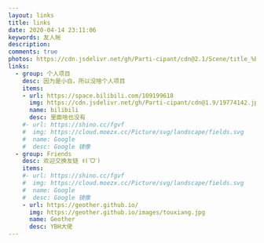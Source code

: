 ```yaml
---
layout: links
title: links
date: 2020-04-14 23:11:06
keywords: 友人帐
description: 
comments: true
photos: https://cdn.jsdelivr.net/gh/Parti-cipant/cdn@2.1/Scene/title_%E6%B5%81%E6%98%9F78361237_p0.png
links:
  - group: 个人项目
    desc: 因为是小白，所以没啥个人项目
    items:
    - url: https://space.bilibili.com/109199618
      img: https://cdn.jsdelivr.net/gh/Parti-cipant/cdn@1.9/19774142.jpg
      name: bilibili
      desc: 里面啥也没有
    #- url: https://shino.cc/fgvf
    #  img: https://cloud.moezx.cc/Picture/svg/landscape/fields.svg
    #  name: Google
    #  desc: Google 镜像
  - group: Friends
    desc: 欢迎交换友链 ꉂ(ˊᗜˋ)
    items:
    #- url: https://shino.cc/fgvf
    #  img: https://cloud.moezx.cc/Picture/svg/landscape/fields.svg
    #  name: Google
    #  desc: Google 镜像
    - url: https://geother.github.io/
      img: https://geother.github.io/images/touxiang.jpg
      name: Geother
      desc: YBH大佬
---
```

